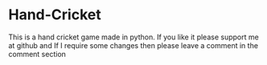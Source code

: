 # Hand-Cricket
This is a hand cricket game made in python. If you like it please support me at github and If I require some changes then please leave a comment in the comment section

